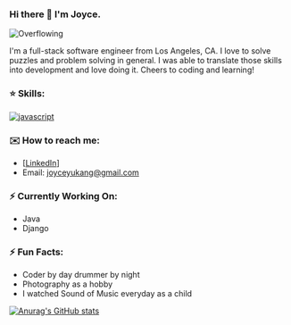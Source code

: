 ### Hi there 👋 I'm Joyce.
![Overflowing](https://user-images.githubusercontent.com/74038190/213760686-dcb02031-af46-4b9d-a6b1-9c367a379d9f.gif)

I'm a full-stack software engineer from Los Angeles, CA. I love to solve puzzles and problem solving in general. I was able to translate those skills into development and love doing it. Cheers to coding and learning!

### ⭐️ Skills:
[![javascript](https://skillicons.dev/icons?i=js,html,css,express,py,flask,nodejs,react,redux,postman,postgres)](https://skillicons.dev)

### ✉️ How to reach me:
- [[LinkedIn](https://www.linkedin.com/in/joyce-kang-18b70624b/)]
- Email: joyceyukang@gmail.com

### ⚡️ Currently Working On: 
- Java
- Django

### ⚡️ Fun Facts:
- Coder by day drummer by night
- Photography as a hobby
- I watched Sound of Music everyday as a child

[![Anurag's GitHub stats](https://github-readme-stats.vercel.app/api?username=joyceyukang)](https://github.com/anuraghazra/github-readme-stats)
<!--
**joyceyukang/joyceyukang** is a ✨ _special_ ✨ repository because its `README.md` (this file) appears on your GitHub profile.

Here are some ideas to get you started:

- 🔭 I’m currently working on ...
- 🌱 I’m currently learning ...
- 👯 I’m looking to collaborate on ...
- 🤔 I’m looking for help with ...
- 💬 Ask me about ...
- 📫 How to reach me: ...
- 😄 Pronouns: ...
- ⚡ Fun fact: ...
-->
